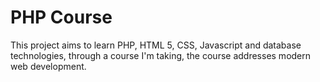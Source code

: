 <h1>PHP Course</h1>

This project aims to learn PHP, HTML 5, CSS, Javascript and database technologies, through a course I'm taking, the course addresses modern web development.
